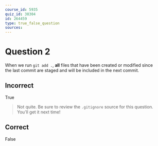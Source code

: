 ```yaml
---
course_id: 5935
quiz_id: 38304
id: 264459
type: true_false_question
sources:
---
```


# Question 2

When we run `git add .`, **all** files that have been created or modified since
the last commit are staged and will be included in the next commit.&nbsp;

## Incorrect

True

> Not quite. Be sure to review the `.gitignore` source for this question. You'll
> get it next time!

## Correct

False
